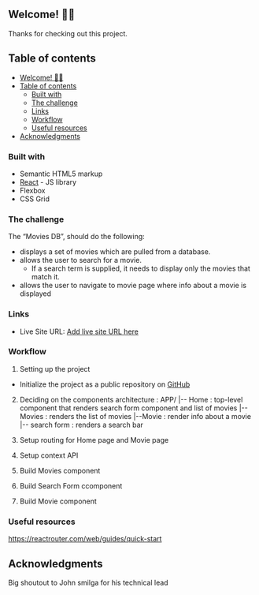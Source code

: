 ## Welcome! 👋🏾

Thanks for checking out this project.

## Table of contents

- [Welcome! 👋🏾](#welcome-)
- [Table of contents](#table-of-contents)
  - [Built with](#built-with)
  - [The challenge](#the-challenge)
  - [Links](#links)
  - [Workflow](#workflow)
  - [Useful resources](#useful-resources)
- [Acknowledgments](#acknowledgments)

### Built with

- Semantic HTML5 markup
- [React](https://reactjs.org/) - JS library
- Flexbox
- CSS Grid


### The challenge

The “Movies DB”, should do the following:

- displays a set of movies which are pulled from a database.
- allows the user to search for a movie.
  - If a search term is supplied, it needs to display only the movies that match it.
- allows the user to navigate to movie page where info about a movie is displayed


### Links

- Live Site URL: [Add live site URL here](https://your-live-site-url.com)

### Workflow

1.  Setting up the project
   - Initialize the project as a public repository on [GitHub](https://github.com/)
   
2.  Deciding on the components architecture :
APP/
|-- Home : top-level component that renders search form component and list of movies
    |-- Movies : renders the list of movies
        |--Movie : render info about a movie
    |-- search form : renders a search bar

3. Setup routing for Home page and Movie page

4. Setup context API

5. Build Movies component

6. Build Search Form ccomponent

7. Build Movie component

### Useful resources

https://reactrouter.com/web/guides/quick-start


## Acknowledgments

Big shoutout to John smilga for his technical lead

